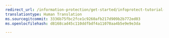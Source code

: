 ```yaml
---
redirect_url: /information-protection/get-started/infoprotect-tutorial-step4
translationtype: Human Translation
ms.sourcegitcommit: 3336b75fbc2fce1c9260afb217d909b2b772ed03
ms.openlocfilehash: d8168cad45c110ddfbdf4a11070aa4b5e9e9e3da

---
```




<!--HONumber=Jan17_HO4-->


